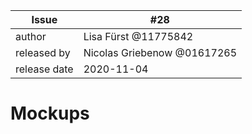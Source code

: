 | Issue |  #28 |
| ----- | --- |
| author       | Lisa Fürst @11775842 |
| released by  | Nicolas Griebenow @01617265 |
| release date | 2020-11-04               |

# Mockups